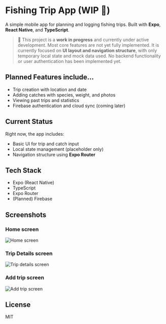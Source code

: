 # Fishing Trip App (WIP 🎣)

A simple mobile app for planning and logging fishing trips. Built with **Expo**, **React Native**, and **TypeScript**.

> 🚧 This project is a **work in progress** and currently under active development. Most core features are not yet fully implemented. It is currently focused on **UI layout and navigation structure**, with only temporary local state and mock data used. No backend functionality or user authentication has been implemented yet.

## Planned Features include...

- Trip creation with location and date
- Adding catches with species, weight, and photos
- Viewing past trips and statistics
- Firebase authentication and cloud sync (coming later)

## Current Status

Right now, the app includes:

- Basic UI for trip and catch input
- Local state management (placeholder only)
- Navigation structure using **Expo Router**

## Tech Stack

- Expo (React Native)
- TypeScript
- Expo Router
- (Planned) Firebase

## Screenshots

### Home screen
![Home screen](./assets/ui_kuva.png)

### Trip Details screen
![Trip details screen](./assets/ui_kuva1.png)

### Add trip screen
![Add trip screen](./assets/ui_kuva2.png)

## License

MIT
